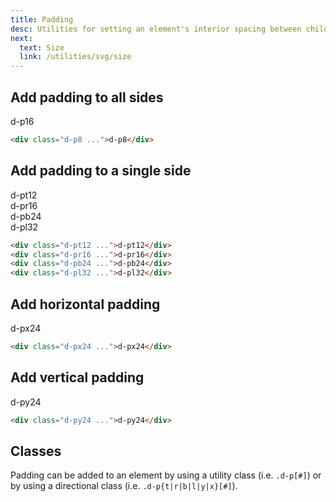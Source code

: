 ```yaml
---
title: Padding
desc: Utilities for setting an element's interior spacing between child elements and the element's box edge.
next:
  text: Size
  link: /utilities/svg/size
---
```


## Add padding to all sides

<code-well-header class="d-fl-center d-p24 d-bgc-purple-100 d-bgo50 d-w100p d-hmn216" custom>
  <div class="d-h128 d-w128 d-p16 d-bar8 d-bgc-purple-200 d-of-hidden"><div class="d-fl-center d-fl1 d-h100p d-bgc-purple-300 d-bar4 d-fs14 d-ff-mono">d-p16</div></div>
</code-well-header>

```html
<div class="d-p8 ...">d-p8</div>
```

## Add padding to a single side

<code-well-header class="d-d-flex d-fw-wrap d-ai-start d-jc-center d-bgc-green-100 d-bgo50 d-w100p d-hmn216 d-flow24" custom>
  <div class="d-as-center d-pt12 d-bar8 d-bgc-green-300 d-of-hidden"><div class="d-fl-center d-p16 d-bgc-green-200 d-bbr4 d-fs14 d-ff-mono">d-pt12</div></div>
  <div class="d-as-center d-pr16 d-bar8 d-bgc-green-300 d-of-hidden"><div class="d-fl-center d-p16 d-bgc-green-200 d-brl4 d-fs14 d-ff-mono">d-pr16</div></div>
  <div class="d-as-center d-pb24 d-bar8 d-bgc-green-300 d-of-hidden"><div class="d-fl-center d-p16 d-bgc-green-200 d-btr4 d-fs14 d-ff-mono">d-pb24</div></div>
  <div class="d-as-center d-pl32 d-bar8 d-bgc-green-300 d-of-hidden"><div class="d-fl-center d-p16 d-bgc-green-200 d-brr4 d-fs14 d-ff-mono">d-pl32</div></div>
</code-well-header>

```html
<div class="d-pt12 ...">d-pt12</div>
<div class="d-pr16 ...">d-pr16</div>
<div class="d-pb24 ...">d-pb24</div>
<div class="d-pl32 ...">d-pl32</div>
```

## Add horizontal padding

<code-well-header class="d-d-flex d-fw-wrap d-ai-start d-jc-center d-bgc-magenta-100 d-bgo50 d-w100p d-hmn216" custom>
  <div class="d-as-center d-px24 d-bar8 d-bgc-magenta-100 d-of-hidden"><div class="d-fl-center d-p16 d-bgc-magenta-100 d-fs14 d-ff-mono">d-px24</div></div>
</code-well-header>

```html
<div class="d-px24 ...">d-px24</div>
```

## Add vertical padding

<code-well-header class="d-d-flex d-fw-wrap d-ai-start d-jc-center d-bgc-red-100 d-bgo50 d-w100p d-hmn216" custom>
  <div class="d-as-center d-py24 d-bar8 d-bgc-red-300 d-of-hidden">
    <div class="d-fl-center d-p16 d-bgc-red-200 d-fs14 d-ff-mono">d-py24</div>
  </div>
</code-well-header>

```html
<div class="d-py24 ...">d-py24</div>
```

<script setup>
  import { directions, values } from '@data/spacing.json';
</script>

## Classes

Padding can be added to an element by using a utility class (i.e. `.d-p[#]`) or by using a directional class (i.e. `.d-p{t|r|b|l|y|x}[#]`).

<div class="d-h464 d-of-y-scroll d-bb d-bc-black-200">
  <utility-class-table>
    <template #content>
      <!-- Positive paddings -->
      <tbody v-for="i in directions">
          <tr v-for="{ value: val, output } in values">
              <th scope="row" class="d-ff-mono d-fc-purple d-fw-normal d-fs12">
                <span v-if="i !== 'All'">.d-p{{ i[0] }}{{ val }}</span>
                <span v-else>.d-p{{ val }}</span>
              </th>
              <td class="d-ff-mono d-fc-orange-500 d-fs12">
                  <span v-if="i == 'y'">
                    padding-top: {{ output }} !important;<br/>
                    padding-bottom: {{ output }} !important;
                  </span>
                  <span v-else-if="i == 'x'">
                    padding-right: {{ output }} !important;<br/>
                    padding-left: {{ output }} !important;
                  </span>
                  <span v-else>
                    <span v-if="i !== 'All'">padding-{{ i }}: {{ output }} !important; </span>
                    <span v-else>padding: {{ output }} !important</span>
                  </span>
              </td>
          </tr>
      </tbody>
      <!-- Unset paddings -->
      <tbody>
        <tr v-for="i in directions">
          <th scope="row" class="d-ff-mono d-fc-purple d-fw-normal d-fs12">
            <span v-if="i !== 'All'">.d-p{{ i[0] }}-unset</span>
            <span v-else>.d-p-unset</span>
          </th>
          <td class="d-ff-mono d-fc-orange-500 d-fs12">
            <span v-if="i == 'y'">
              padding-top: unset !important;<br/>
              padding-bottom: unset !important;
            </span>
            <span v-else-if="i == 'x'">
              padding-right: unset !important;<br/>
              padding-left: unset !important;
            </span>
            <span v-else>
              <span v-if="i !== 'All'">padding-{{ i }}: unset !important; </span>
              <span v-else>padding: unset !important</span>
            </span>
          </td>
        </tr>
      </tbody>
    </template>
  </utility-class-table>
</div>
